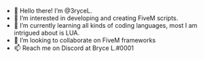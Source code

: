 - 👋 Hello there! I’m @3ryceL.
- 👀 I’m interested in developing and creating FiveM scripts.
- 🌱 I’m currently learning all kinds of coding languages, most I am intrigued about is LUA.
- 💞️ I’m looking to collaborate on FiveM frameworks
- 📫 Reach me on Discord at Bryce L.#0001


